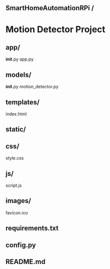 ## SmartHomeAutomationRPi /


# Motion Detector Project
## app/
  __init__.py
   app.py 

## models/
   __init__.py
   motion_detector.py 

## templates/
  index.html 

## static/

## css/
  style.css  
 
## js/
script.js 

## images/
favicon.ico  

## requirements.txt  

## config.py  

## README.md  
